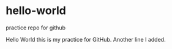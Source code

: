 # hello-world
practice repo for github


Hello World this is my practice for GitHub.
Another line I added.
